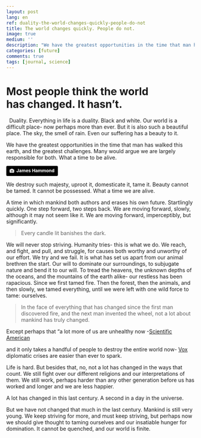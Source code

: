 ```yaml
---
layout: post
lang: en
ref: duality-the-world-changes-quickly-people-do-not
title: The world changes quickly. People do not.
image: true
medium: ''
description: "We have the greatest opportunities in the time that man has walked this earth, and the greatest challenges. Many would argue we are largely responsible for both. What a time to be alive."
categories: [future]
comments: true
tags: [journal, science]
---
```


# Most people think the world has changed. It hasn’t.
 
Duality. Everything in life is a duality. Black and white. Our world is a difficult place- now perhaps more than ever. But it is also such a beautiful place. The sky, the smell of rain. Even our suffering has a beauty to it.

We have the greatest opportunities in the time that man has walked this earth, and the greatest challenges. Many would argue we are largely responsible for both. What a time to be alive.


<meta property="og:image" content="http://tanaka.co.zw/images/wild.jpg">
<a style="background-color:black;color:white;text-decoration:none;padding:4px 6px;font-family:-apple-system, BlinkMacSystemFont, &quot;San Francisco&quot;, &quot;Helvetica Neue&quot;, Helvetica, Ubuntu, Roboto, Noto, &quot;Segoe UI&quot;, Arial, sans-serif;font-size:12px;font-weight:bold;line-height:1.2;display:inline-block;border-radius:3px;" href="https://unsplash.com/@jameshammond7?utm_medium=referral&amp;utm_campaign=photographer-credit&amp;utm_content=creditBadge" target="_blank" rel="noopener noreferrer" title="Download free do whatever you want high-resolution photos from James Hammond"><span style="display:inline-block;padding:2px 3px;"><svg xmlns="http://www.w3.org/2000/svg" style="height:12px;width:auto;position:relative;vertical-align:middle;top:-1px;fill:white;" viewBox="0 0 32 32"><title></title><path d="M20.8 18.1c0 2.7-2.2 4.8-4.8 4.8s-4.8-2.1-4.8-4.8c0-2.7 2.2-4.8 4.8-4.8 2.7.1 4.8 2.2 4.8 4.8zm11.2-7.4v14.9c0 2.3-1.9 4.3-4.3 4.3h-23.4c-2.4 0-4.3-1.9-4.3-4.3v-15c0-2.3 1.9-4.3 4.3-4.3h3.7l.8-2.3c.4-1.1 1.7-2 2.9-2h8.6c1.2 0 2.5.9 2.9 2l.8 2.4h3.7c2.4 0 4.3 1.9 4.3 4.3zm-8.6 7.5c0-4.1-3.3-7.5-7.5-7.5-4.1 0-7.5 3.4-7.5 7.5s3.3 7.5 7.5 7.5c4.2-.1 7.5-3.4 7.5-7.5z"></path></svg></span><span style="display:inline-block;padding:2px 3px;">James Hammond</span></a>


We destroy such majesty, uproot it, domesticate it, tame it. Beauty cannot be tamed. It cannot be possessed. What a time we are alive.

A time in which mankind both authors and erases his own future. Startlingly quickly. One step forward, two steps back. We are moving forward, slowly, although it may not seem like it. We are moving forward, imperceptibly, but significantly.

>Every candle lit banishes the dark.

We will never stop striving. Humanity tries- this is what we do. We reach, and fight, and pull, and struggle, for causes both worthy and unworthy of our effort. We try and we fail. It is what has set us apart from our animal brethren the start. Our will to dominate our surroundings, to subjugate nature and bend it to our will. To tread the heavens, the unknown depths of the oceans, and the mountains of the earth alike- our restless has been rapacious. Since we first tamed fire. Then the forest, then the animals, and then slowly, we tamed everything, until we were left with one wild force to tame: ourselves.

>In the face of everything that has changed since the first man discovered fire, and the next man invented the wheel, not a lot about mankind has truly changed. 

Except perhaps that “a lot more of us are unhealthy now -[Scientific American](https://www.scientificamerican.com/podcast/episode/8dff8662-e7f2-99df-38e67664abff1d05/)

and it only takes a handful of people to destroy the entire world now- [Vox](https://www.vox.com/2015/2/19/8069533/end-of-the-world) diplomatic crises are easier than ever to spark.

Life is hard. But besides that, no, not a lot has changed in the ways that count.
We still fight over our different religions and our interpretations of them. We still work, perhaps harder than any other generation before us has worked and longer and we are less happier.

A lot has changed in this last century. A second in a day in the universe.

But we have not changed that much in the last century. Mankind is still very young. We keep striving for more, and must keep striving, but perhaps now we should give thought to taming ourselves and our insatiable hunger for domination. It cannot be quenched, and our world is finite.
